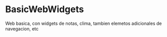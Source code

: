 # BasicWebWidgets
Web basica, con widgets de notas, clima, tambien elemetos adicionales de navegacion, etc
